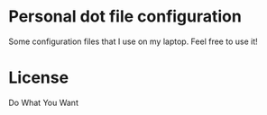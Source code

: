 # Personal dot file configuration

Some configuration files that I use on my laptop. Feel free to use it!

# License

Do What You Want

